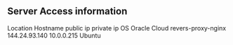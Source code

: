 ## Server Access information

Location        Hostname            public ip       private ip  OS
Oracle Cloud    revers-proxy-nginx  144.24.93.140   10.0.0.215  Ubuntu